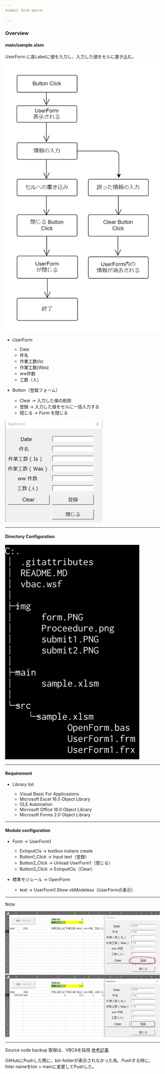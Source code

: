 ```yaml
---
Submit form macro

---
```

### Overview

#### main/sample.xlsm

UserForm に各Labelに値を入力し、入力した値をセルに書き込む。

<img src="https://github.com/TA1851/submit_form/blob/main/img/Proceedure.png">

* UserForm
  
  * Date
  * 件名
  * 作業工数(Is)
  * 作業工数(Was)
  * ww件数
  * 工数（人）

* Button（登録フォーム）

  * Clear -> 入力した値の削除
  * 登録  -> 入力した値をセルに一括入力する  
  * 閉じる -> Form を閉じる
  
<img src="https://github.com/TA1851/submit_form/blob/main/img/form.PNG">
  
---
#### Directory Configuration

<img src="https://github.com/TA1851/submit_form/blob/main/img/directory.PNG">

---
#### Requirement

* Library list

  * Visual Basic For Applicasions
  * Microsoft Excel 16.0 Object Library
  * OLE Automation
  * Microsoft Office 16.0 Object Library
  * Microsoft Forms 2.0 Object Library

---

#### Module configuration

* Form -> UserForm1

  * ExInputCls -> textbox instans create
  * Button1_Click -> Input text（登録）
  * Button2_Click -> Unload UserForm1（閉じる）
  * Button3_Click -> ExInputCls（Clear）

* 標準モジュール -> OpenForm

  * test -> UserForm1.Show vbModeless（UserFormの表示）

---
Note

<img src="https://github.com/TA1851/submit_form/blob/main/img/submit1.PNG">
<img src="https://github.com/TA1851/submit_form/blob/main/img/submit2.PNG">

---
Source code backup 取得は、VBCAを採用
[参考記事](https://tonari-it.com/vba-vbac-git/)

GitHubにPushした際に、bin folderが表示されなかった為、Pushする時に、foler nameをbin > mainに変更してPushした。
